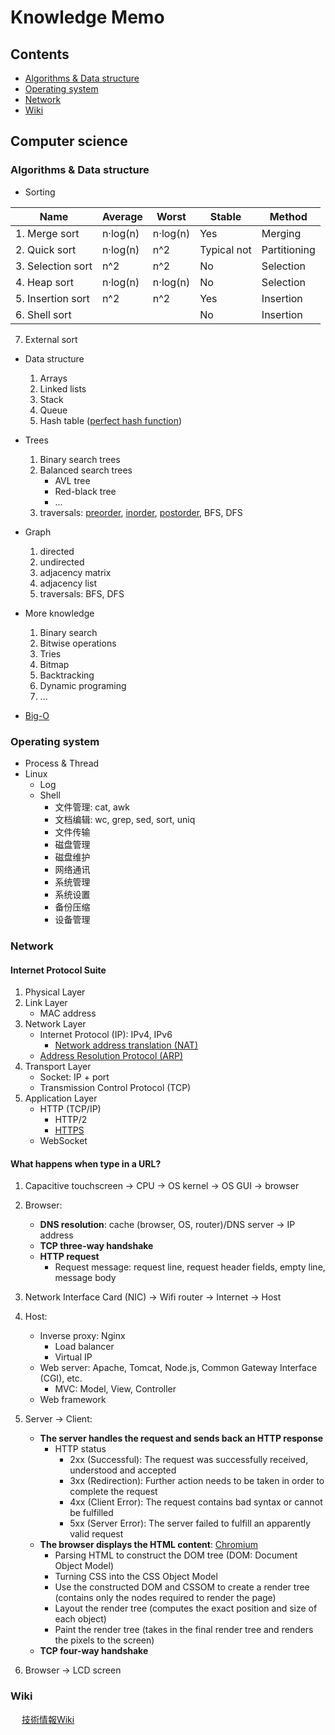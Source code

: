# Knowledge Memo

## Contents

- [Algorithms & Data structure](#algorithms-&-data-structure)
- [Operating system](#operating-system)
- [Network](#network)
- [Wiki](#wiki)

## Computer science

### Algorithms & Data structure

- Sorting

| Name  | Average  | Worst  | Stable  | Method  |
|---|---|---|---|---|
| 1. Merge sort  | n·log(n)  | n·log(n)  | Yes  | Merging  |
| 2. Quick sort  | n·log(n)  | n^2  | Typical not  | Partitioning  |
| 3. Selection sort  | n^2  | n^2  | No  | Selection  |
| 4. Heap sort  | n·log(n)  | n·log(n)  | No  | Selection  |
| 5. Insertion sort  | n^2  | n^2  | Yes  | Insertion  |
| 6. Shell sort  |   |   | No  | Insertion  |
  7. External sort

- Data structure
  1. Arrays
  2. Linked lists
  3. Stack
  4. Queue
  5. Hash table ([perfect hash function](https://en.wikipedia.org/wiki/Perfect_hash_function))

- Trees
  1. Binary search trees
  2. Balanced search trees
      - AVL tree
      - Red-black tree
      - ...
  3. traversals: [preorder](https://leetcode.com/problems/binary-tree-preorder-traversal/), [inorder](https://leetcode.com/problems/binary-tree-inorder-traversal/), [postorder](https://leetcode.com/problems/binary-tree-postorder-traversal/), BFS, DFS

- Graph
  1. directed
  2. undirected
  3. adjacency matrix
  4. adjacency list
  5. traversals: BFS, DFS

- More knowledge
  1. Binary search
  2. Bitwise operations
  3. Tries
  4. Bitmap
  5. Backtracking
  6. Dynamic programing
  7. ...

- [Big-O](https://www.bigocheatsheet.com/)

### Operating system

- Process & Thread
- Linux
  - Log
  - Shell
    - 文件管理: cat, awk
    - 文档编辑: wc, grep, sed, sort, uniq
    - 文件传输
    - 磁盘管理
    - 磁盘维护
    - 网络通讯
    - 系统管理
    - 系统设置
    - 备份压缩
    - 设备管理

### Network

#### Internet Protocol Suite

1. Physical Layer
2. Link Layer
    - MAC address
3. Network Layer
    - Internet Protocol (IP): IPv4, IPv6
      - [Network address translation (NAT)](https://en.wikipedia.org/wiki/Network_address_translation)
    - [Address Resolution Protocol (ARP)](https://en.wikipedia.org/wiki/Address_Resolution_Protocol)
4. Transport Layer
    - Socket: IP + port
    - Transmission Control Protocol (TCP)
5. Application Layer
    - HTTP (TCP/IP)
      - HTTP/2
      - [HTTPS](http://www.ruanyifeng.com/blog/2016/08/migrate-from-http-to-https.html)
    - WebSocket

#### What happens when type in a URL?

1. Capacitive touchscreen → CPU → OS kernel → OS GUI → browser
2. Browser:
    - <strong>DNS resolution</strong>: cache (browser, OS, router)/DNS server → IP address
    - <strong>TCP three-way handshake</strong>
    - <strong>HTTP request</strong>
      - Request message: request line, request header fields, empty line, message body

3. Network Interface Card (NIC) → Wifi router → Internet → Host
4. Host:
    - Inverse proxy: Nginx
      - Load balancer
      - Virtual IP
    - Web server: Apache, Tomcat, Node.js, Common Gateway Interface (CGI), etc.
      - MVC: Model, View, Controller
    - Web framework
5. Server → Client:
    - <strong>The server handles the request and sends back an HTTP response</strong>
      - HTTP status
        - 2xx (Successful): The request was successfully received, understood and accepted
        - 3xx (Redirection): Further action needs to be taken in order to complete the request
        - 4xx (Client Error): The request contains bad syntax or cannot be fulfilled
        - 5xx (Server Error): The server failed to fulfill an apparently valid request
    - <strong>The browser displays the HTML content</strong>: [Chromium](https://www.chromium.org/developers/design-documents/multi-process-architecture)
      - Parsing HTML to construct the DOM tree (DOM: Document Object Model)
      - Turning CSS into the CSS Object Model
      - Use the constructed DOM and CSSOM to create a render tree (contains only the nodes required to render the page)
      - Layout the render tree (computes the exact position and size of each object)
      - Paint the render tree (takes in the final render tree and renders the pixels to the screen)
    - <strong>TCP four-way handshake</strong>
6. Browser → LCD screen

### Wiki

&emsp; [技術情報Wiki](https://www.sangyo-rock.com/tech/index.php)
